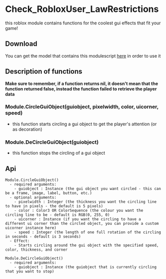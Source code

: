 # Check_RobloxUser_LawRestrictions
this roblox module contains functions for the coolest gui effects that fit your game!




## Download
You can get the model that contains this modulescript [here](https://www.roblox.com/library/8556157102/GuiFX) in order to use it





## Description of functions

**Make sure to remember, if a function returns nil, it doesn't mean that the function returned false, instead the function failed to retrieve the player data**


### Module.CircleGuiObject(guiobject, pixelwidth, color, uicorner, speed)
* this function starts circling a gui object to get the player's attention (or as decoration)

### Module.DeCircleGuiObject(guiobject)
* this function stops the circling of a gui object





## Api
```
Module.CircleGuiObject()
  - required arguments:
    - guiobject : Instance (the gui object you want circled - this can be a frame, image, label, button, etc.)
  - optional arguments:
    - pixelwidth : Integer (the thickness you want the circling line to have in pixels - the default is 5 pixels)
    - color : Color3 OR ColorSequence (the colour you want the circling line to be - default is RGB(0, 255, 0)
    - uicorner : Instance (if you want the circling to have a different ui corner than the circled object, you can provide a custom uicorner instance here)
    - speed : Integer (the length of one full rotation of the circling in seconds - default is 3 seconds)
  - Effect:
    - Starts circling around the gui object with the specified speed, color, thickness, and corner
    
Module.DeCircleGuiObject()
  - required arguments:
    - guiobject : Instance (the guiobject that is currently circling that you want to stop)
```
